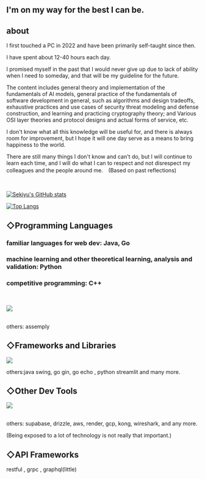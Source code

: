 
## I'm on my way for the best I can be.

## about

I first touched a PC in 2022 and have been primarily self-taught since then.

I have spent about 12-40 hours each day.

I promised myself in the past that I would never give up due to lack of ability when I need to someday, and that will be my guideline for the future.

The content includes general theory and implementation of the fundamentals of AI models, general practice of the fundamentals of software development in general, such as algorithms and design tradeoffs, exhaustive practices and use cases of security threat modeling and defense construction, and learning and practicing cryptography theory; and Various OSI layer theories and protocol designs and actual forms of service, etc.

I don't know what all this knowledge will be useful for, and there is always room for improvement, but I hope it will one day serve as a means to bring happiness to the world.

There are still many things I don't know and can't do, but I will continue to learn each time, and I will do what I can to respect and not disrespect my colleagues and the people around me.　(Based on past reflections)

<br/>



[![Sekiyu's GitHub stats](https://github-readme-stats.vercel.app/api?username=crystal9210&theme=vue-dark&show_icons=true)](https://github.com/crystal9210/github-readme-stats)

[![Top Langs](https://github-readme-stats.vercel.app/api/top-langs/?username=crystal9210&theme=vue-dark&show_icons=true&layout=compact)](https://github.com/crystal9210/github-readme-stats)

## ◇Programming Languages

### familiar languages for web dev: Java, Go

### machine learning and other theoretical learning, analysis and validation: Python

### competitive programming: C++

<br/>

<img src="https://skillicons.dev/icons?i=html,css,java,go,js,ts,py,php,cpp,c" /> <br /><br />

others: assemply


## ◇Frameworks and Libraries

<img src="https://skillicons.dev/icons?i=react,nextjs,spring,django,tailwind" /> 

others:java swing, go gin, go echo , python streamlit and many more.


## ◇Other Dev Tools 

<img src="https://skillicons.dev/icons?i=mysql,postgres,sqlite,prisma,redis,nginx,docker,git,github,vscode,ubuntu,firebase,vercel" /> <br /><br />


others: supabase, drizzle, aws, render, gcp, kong, wireshark, and any more.

(Being exposed to a lot of technology is not really that important.)


## ◇API Frameworks

restful , grpc , graphql(little)
